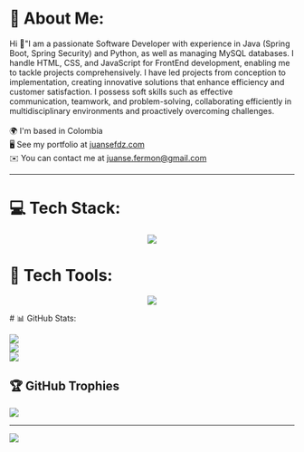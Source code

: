 # 💫 About Me:
Hi 👋"I am a passionate Software Developer with experience in Java (Spring Boot, Spring Security) and Python, as well as managing MySQL databases. I handle HTML, CSS, and JavaScript for FrontEnd development, enabling me to tackle projects comprehensively. I have led projects from conception to implementation, creating innovative solutions that enhance efficiency and customer satisfaction. I possess soft skills such as effective communication, teamwork, and problem-solving, collaborating efficiently in multidisciplinary environments and proactively overcoming challenges.<br><br>🌍 I'm based in Colombia<br>🖥️ See my portfolio at [juansefdz.com](https://juansefdz.com/)<br>✉️ You can contact me at juanse.fermon@gmail.com<br>

------------



# 💻 Tech Stack:


<p align="center">
  <a href="https://skillicons.dev">
    <img src="https://skillicons.dev/icons?i=java,spring,js,jquery,html,css,laravel,bootstrap,mysql,py,docker,git,bash,md" />
  </a>
</p>


# 🔧 Tech Tools:


<p align="center">
  <a href="https://skillicons.dev">
    <img src="https://skillicons.dev/icons?i=j,discord,notion,linkedin,postman,idea,github,vscode" />
  </a>
</p>
# 📊 GitHub Stats:

![](https://github-readme-stats.vercel.app/api?username=juansefdz&theme=dark&hide_border=false&include_all_commits=true&count_private=false)<br/>
![](https://github-readme-streak-stats.herokuapp.com/?user=juansefdz&theme=dark&hide_border=false)<br/>
![](https://github-readme-stats.vercel.app/api/top-langs/?username=juansefdz&theme=dark&hide_border=false&include_all_commits=true&count_private=false&layout=compact)

## 🏆 GitHub Trophies

![](https://github-profile-trophy.vercel.app/?username=juansefdz&theme=radical&no-frame=false&no-bg=true&margin-w=4)

---
[![](https://visitcount.itsvg.in/api?id=juansefdz&icon=2&color=6)](https://visitcount.itsvg.in)
